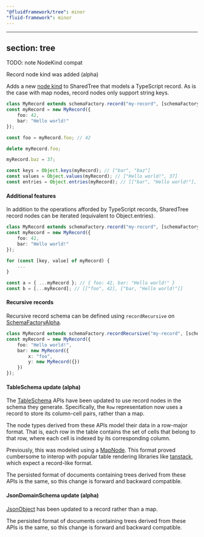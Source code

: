 ```yaml
---
"@fluidframework/tree": minor
"fluid-framework": minor
---
```

---
section: tree
---

TODO: note NodeKind compat

Record node kind was added (alpha)

Adds a new [node kind](https://fluidframework.com/docs/api/fluid-framework/nodekind-enum) to SharedTree that models a TypeScript record.
As is the case with map nodes, record nodes only support string keys.

```typescript
class MyRecord extends schemaFactory.record("my-record", [schemaFactory.number, schemaFactory.string]) {}
const myRecord = new MyRecord({
	foo: 42,
	bar: "Hello world!"
});

const foo = myRecord.foo; // 42

delete myRecord.foo;

myRecord.baz = 37;

const keys = Object.keys(myRecord); // ["bar", "baz"]
const values = Object.values(myRecord); // ["Hello world!", 37]
const entries = Object.entries(myRecord); // [["bar", "Hello world!"], ["baz", 37]]
```

#### Additional features

In addition to the operations afforded by TypeScript records, SharedTree record nodes can be iterated (equivalent to Object.entries).

```typescript
class MyRecord extends schemaFactory.record("my-record", [schemaFactory.number, schemaFactory.string]) {}
const myRecord = new MyRecord({
	foo: 42,
	bar: "Hello world!"
});

for (const [key, value] of myRecord) {
	...
}

const a = { ...myRecord }; // { foo: 42, bar: "Hello world!" }
const b = [...myRecord]; // [["foo", 42], ["bar, "Hello world!"]]
```

#### Recursive records

Recursive record schema can be defined using `recordRecursive` on [SchemaFactoryAlpha](https://fluidframework.com/docs/api/fluid-framework/schemafactoryalpha-class).

```typescript
class MyRecord extends schemaFactory.recordRecursive("my-record", [schemaFactory.string, () => MyRecord]) {}
const myRecord = new MyRecord({
	foo: "Hello world!",
	bar: new MyRecord({
		x: "foo",
		y: new MyRecord({})
	})
});
```

#### TableSchema update (alpha)

The [TableSchema](https://fluidframework.com/docs/api/fluid-framework/tableschema-namespace/) APIs have been updated to use record nodes in the schema they generate.
Specifically, the `Row` representation now uses a record to store its column-cell pairs, rather than a map.

The node types derived from these APIs model their data in a row-major format.
That is, each row in the table contains the set of cells that belong to that row, where each cell is indexed by its corresponding column.

Previously, this was modeled using a [MapNode](https://fluidframework.com/docs/api/fluid-framework/treemapnode-interface).
This format proved cumbersome to interop with popular table rendering libraries like [tanstack](https://tanstack.com/table), which expect a record-like format.

The persisted format of documents containing trees derived from these APIs is the same, so this change is forward and backward compatible.

#### JsonDomainSchema update (alpha)

[JsonObject](https://fluidframework.com/docs/api/fluid-framework/jsonastree-namespace/jsonobject-class) has been updated to a record rather than a map.

The persisted format of documents containing trees derived from these APIs is the same, so this change is forward and backward compatible.
